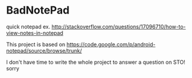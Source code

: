 BadNotePad
==========

quick notepad ex. http://stackoverflow.com/questions/17096710/how-to-view-notes-in-notepad


This project is based on 
https://code.google.com/p/android-notepad/source/browse/trunk/

I don't have time to write the whole project to answer a question on STO! sorry
